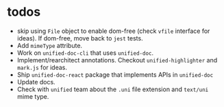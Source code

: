 # todos

- skip using `File` object to enable dom-free (check `vfile` interface for ideas).  If dom-free, move back to `jest` tests.
- Add `mimeType` attribute.
- Work on `unified-doc-cli` that uses `unified-doc`.
- Implement/rearchitect annotations.  Checkout `unified-highlighter` and `mark.js` for ideas.
- Ship `unified-doc-react` package that implements APIs in `unified-doc`
- Update docs.
- Check with `unified` team about the `.uni` file extension and `text/uni` mime type.

